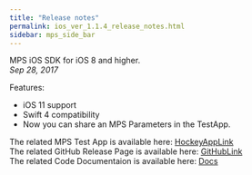 ```yaml
---
title: "Release notes"
permalink: ios_ver_1.1.4_release_notes.html
sidebar: mps_side_bar
---
```


MPS iOS SDK for iOS 8 and higher. <br/>
*Sep 28, 2017* <br/>

Features:
* iOS 11 support
* Swift 4 compatibility
* Now you can share an MPS Parameters in the TestApp.

The related MPS Test App is available here: 
[HockeyAppLink](https://rink.hockeyapp.net/manage/apps/463225/app_versions/170) <br/>
The related GitHub Release Page is available here: [GitHubLink](https://github.com/NBCUOTS/mobile_mps_sdk_ios_examples/releases/tag/release-1.1.4) <br/>
The related Code Documentaion is available here: [Docs](https://fit-aleks.github.io/documentation/docs/iOS/Ver.1.1.4/Documentation/index.html)

